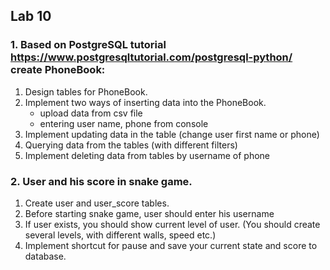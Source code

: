 ## Lab 10

### 1. Based on PostgreSQL tutorial https://www.postgresqltutorial.com/postgresql-python/ create PhoneBook:

1. Design tables for PhoneBook.
2. Implement two ways of inserting data into the PhoneBook.
    * upload data from csv file
    * entering user name, phone from console  
4. Implement updating data in the table (change user first name or phone)
5. Querying data from the tables (with different filters)
6. Implement deleting data from tables by username of phone



### 2. User and his score in snake game.
1. Create user and user_score tables.
2. Before starting snake game, user should enter his username
3. If user exists, you should show current level of user. (You should create several levels, with different walls, speed etc.)
4. Implement shortcut for pause and save your current state and score to database.   
